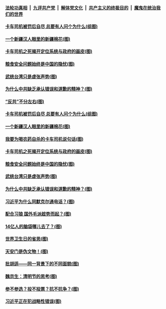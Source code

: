 

####  [法轮功真相](../../../../basic/blob/master/README.md?t=04101202) &nbsp;|&nbsp; [九评共产党](../../../../9ping.md/blob/master/README.md?t=04101202) &nbsp;|&nbsp; [解体党文化](../../../../jtdwh.md/blob/master/README.md?t=04101202)  &nbsp;|&nbsp; [共产主义的终极目的](../../../../gczydzjmd.md/blob/master/README.md?t=04101202) &nbsp;|&nbsp; [魔鬼在统治我们的世界](../../../../mgztzwmdsj.md/blob/master/README.md?t=04101202) 

#### [卡车司机被罚后自尽 总要有人问个为什么(组图)](../pages/p4/968261.md?t=04101202) 

#### [一个新疆汉人眼里的新疆棉花(图)](../pages/p4/968264.md?t=04101202) 

#### [卡车司机之死揭开定位系统与政府的画皮(图)](../pages/p4/968263.md?t=04101202) 

#### [粮食安全问题始终是中国的隐忧(图)](../pages/p4/968258.md?t=04101202) 

#### [武统台湾只是虚张声势(图)](../pages/p4/968173.md?t=04101202) 

#### [为什么中共缺乏承认错误和道歉的精神？(图)](../pages/p4/968167.md?t=04101202) 

#### [“反共”不分左右(图)](../pages/p4/968284.md?t=04101202) 

#### [卡车司机被罚后自尽 总要有人问个为什么(组图)](../pages/p4/968261.md?t=04101202) 

#### [一个新疆汉人眼里的新疆棉花(图)](../pages/p4/968264.md?t=04101202) 


#### [我要为喝农药自杀的卡车司机说句话(图)](../pages/p4/968265.md?t=04101202) 

#### [卡车司机之死揭开定位系统与政府的画皮(图)](../pages/p4/968263.md?t=04101202) 

#### [粮食安全问题始终是中国的隐忧(图)](../pages/p4/968258.md?t=04101202) 

#### [武统台湾只是虚张声势(图)](../pages/p4/968173.md?t=04101202) 

#### [为什么中共缺乏承认错误和道歉的精神？(图)](../pages/p4/968167.md?t=04101202) 

#### [习近平为什么同默克尔通电话？(图)](../pages/p4/968155.md?t=04101202) 

#### [配合习狼 国外毛派趁势而起？(图)](../pages/p4/968151.md?t=04101202) 

#### [14亿人的脑袋哪儿去了？(图)](../pages/p4/968150.md?t=04101202) 


#### [世界卫生日的省思(图)](../pages/p4/968078.md?t=04101202) 

#### [天安门是伪文物！(图)](../pages/p4/968076.md?t=04101202) 


#### [批胡适——同一背景下的不同面貌(图)](../pages/p4/968070.md?t=04101202) 

#### [魏京生：清明节的思考(图)](../pages/p4/968069.md?t=04101202) 

#### [参不参选？投不投票？抗不抗争？(图)](../pages/p4/968067.md?t=04101202) 

#### [习近平正在犯战略性错误(图)](../pages/p4/968063.md?t=04101202) 

